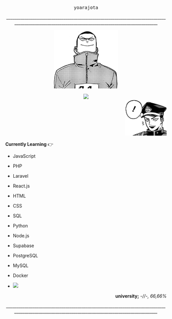 <p align="center"><samp>yoarajota</samp></p>
<p align="center">____________________________________________________________________________________________________________________________________________________</p>
<p align="center"> <img src="yj_2.png" width="200px"> </p>

<div align="center">
 <a href="https://last.fm/user/yoarajota" target="_blank"><img src="https://www.svgrepo.com/show/65333/lastfm.svg" width="40px"></a>
</div>
                                                           
 <div align="right">
  <img src="yj_1.png" width="130px">
 </div>

**Currently Learning** 👉
- JavaScript
- PHP
- Laravel
- React.js
- HTML
- CSS
- SQL
- Python
- Node.js
- Supabase
- PostgreSQL
- MySQL
- Docker

- <img src="https://profile-counter.glitch.me/yoarajota/count.svg" />
  
<p align="right"><b>university;</b><i> -//-, 66,66% <i></p> 
<p align="center">____________________________________________________________________________________________________________________________________________________</p>

